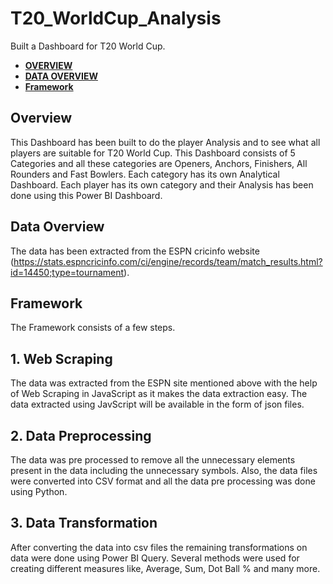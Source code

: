 # T20_WorldCup_Analysis
Built a Dashboard for T20 World Cup.

-  [**OVERVIEW**](https://github.com/ananyasaxenaaa23/T20_WorldCup_Analysis/edit/main/README.md#overview)
-  [**DATA OVERVIEW**](https://github.com/ananyasaxenaaa23/T20_WorldCup_Analysis/edit/main/README.md#dataoverview)
-  [**Framework**](https://github.com/ananyasaxenaaa23/T20_WorldCup_Analysis/edit/main/README.md)


## Overview
This Dashboard has been built to do the player Analysis and to see what all players are suitable for T20 World Cup. This Dashboard consists of 5 Categories and all these categories are Openers, Anchors, Finishers, All Rounders and Fast Bowlers.
Each category has its own Analytical Dashboard. Each player has its own category and their Analysis has been done using this Power BI Dashboard.



## Data Overview
The data has been extracted from the ESPN cricinfo website (https://stats.espncricinfo.com/ci/engine/records/team/match_results.html?id=14450;type=tournament).



## Framework
The Framework consists of a few steps.

## 1. Web Scraping
The data was extracted from the ESPN site mentioned above with the help of Web Scraping in JavaScript as it makes the data extraction easy. The data extracted using JavScript will be available in the form of json files.

## 2. Data Preprocessing
The data was pre processed to remove all the unnecessary elements present in the data including the unnecessary symbols. Also, the data files were converted into CSV format and all the data pre processing was done using Python. 

## 3. Data Transformation
After converting the data into csv files the remaining transformations on data were done using Power BI Query. Several methods were used for creating different measures like, Average, Sum, Dot Ball % and many more.


